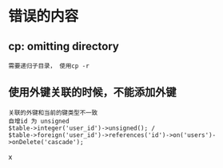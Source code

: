 # 错误的内容

## cp: omitting directory

    需要递归子目录， 使用cp -r
    
## 使用外键关联的时候，不能添加外键

    关联的外键和当前的键类型不一致
    自增id 为 unsigned 
    $table->integer('user_id')->unsigned(); /
    $table->foreign('user_id')->references('id')->on('users')->onDelete('cascade');
    
x